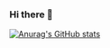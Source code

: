 ### Hi there 👋

[![Anurag's GitHub stats](https://github-readme-stats.vercel.app/api?username=mfcstt)](https://github.com/anuraghazra/github-readme-stats)
